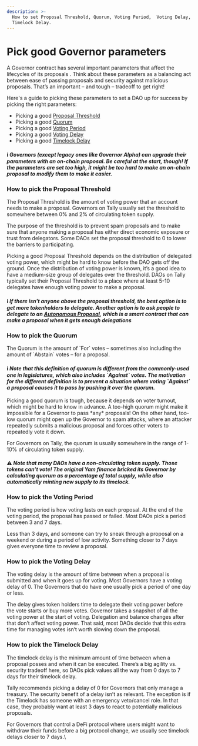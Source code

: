 ```yaml
---
description: >-
  How to set Proposal Threshold, Quorum, Voting Period,  Voting Delay, and
  Timelock Delay.
---
```


# Pick good Governor parameters

A Governor contract has several important parameters that affect the lifecycles of its proposals . Think about these parameters as a balancing act between ease of passing proposals and security against malicious proposals. That’s an important – and tough – tradeoff to get right!&#x20;

Here's a guide to picking these parameters to set a DAO up for success by picking the right parameters:

* Picking a good [Proposal Threshold](pick-good-governor-parameters.md#how-to-pick-the-proposal-threshold)
* Picking a good [Quorum](pick-good-governor-parameters.md#how-to-pick-the-quorum)
* Picking a good [Voting Period](pick-good-governor-parameters.md#how-to-pick-the-voting-period)
* Picking a good [Voting Delay](pick-good-governor-parameters.md#how-to-pick-the-voting-delay)
* Picking a good [Timelock Delay](pick-good-governor-parameters.md#how-to-pick-the-timelock-delay)

#### ℹ️ _Governors (except legacy ones like Governor Alpha) can upgrade their parameters with an on-chain proposal. Be careful at the start, though! If the parameters are set too high, it might be too hard to make an on-chain proposal to modify them to make it easier._

### **How to pick the Proposal Threshold**

The Proposal Threshold is the amount of voting power that an account needs to make a proposal. Governors on Tally usually set the threshold to somewhere between 0% and 2% of circulating token supply.

The purpose of the threshold is to prevent spam proposals and to make sure that anyone making a proposal has either direct economic exposure or trust from delegators. Some DAOs set the proposal threshold to 0 to lower the barriers to participating.

Picking a good Proposal Threshold depends on the distribution of delegated voting power, which might be hard to know before the DAO gets off the ground. Once the distribution of voting power is known, it’s a good idea to have a medium-size group of delegates over the threshold. DAOs on Tally typically set their Proposal Threshold to a place where at least 5-10 delegates have enough voting power to make a proposal.

#### ℹ️ _If there isn't anyone above the proposal threshold, the best option is to get more tokenholders to delegate. Another option is to ask people to delegate to an_ [_Autonomous Proposal_](https://medium.com/compound-finance/compound-autonomous-proposals-354e7a2ad6b7)_, which is a smart contract that can make a proposal when it gets enough delegations_ 

### **How to pick the Quorum**&#x20;

The Quorum is the amount of \`For\` votes – sometimes also including the amount of \`Abstain\` votes – for a proposal.&#x20;

#### ℹ️ _Note that this definition of quorum is different from the commonly-used one in legislatures, which also includes \`Against\` votes. The motivation for the different definition is to prevent a situation where voting \`Against\` a proposal causes it to pass by pushing it over the quorum._

Picking a good quorum is tough, because it depends on voter turnout, which might be hard to know in advance. A too-high quorum might make it impossible for a Governor to pass \*any\* proposals! On the other hand, too-low quorum might open up the Governor to spam attacks, where an attacker repeatedly submits a malicious proposal and forces other voters to repeatedly vote it down.

For Governors on Tally, the quorum is usually somewhere in the range of 1-10% of circulating token supply.

#### ⚠️ _Note that many DAOs have a non-circulating token supply. Those tokens can’t vote! The original Yam finance bricked its Governor by calculating quorum as a percentage of total supply, while also automatically minting new supply to its timelock._



### **How to pick the Voting Period**

The voting period is how voting lasts on each proposal. At the end of the voting period, the proposal has passed or failed. Most DAOs pick a period between 3 and 7 days.&#x20;

Less than 3 days, and someone can try to sneak through a proposal on a weekend or during a period of low activity. Something closer to 7 days gives everyone time to review a proposal.



### **How to pick the Voting Delay**

The voting delay is the amount of time between when a proposal is submitted and when it goes up for voting. Most Governors have a voting delay of 0. The Governors that do have one usually pick a period of one day or less.

The delay gives token holders time to delegate their voting power before the vote starts or buy more votes. Governor takes a snapshot of all the voting power at the start of voting. Delegation and balance changes after that don’t affect voting power. That said, most DAOs decide that this extra time for managing votes isn’t worth slowing down the proposal.



### **How to pick the Timelock Delay**

The timelock delay is the minimum amount of time between when a proposal posses and when it can be executed. There’s a big agility vs. security tradeoff here, so DAOs pick values all the way from 0 days to 7 days for their timelock delay.

Tally recommends picking a delay of 0 for Governors that only manage a treasury. The security benefit of a delay isn’t as relevant. The exception is if the Timelock has someone with an emergency veto/cancel role. In that case, they probably want at least 3 days to react to potentially malicious proposals.&#x20;

For Governors that control a DeFi protocol  where users might want to withdraw their funds before a big protocol change, we usually see timelock delays closer to 7 days.\
